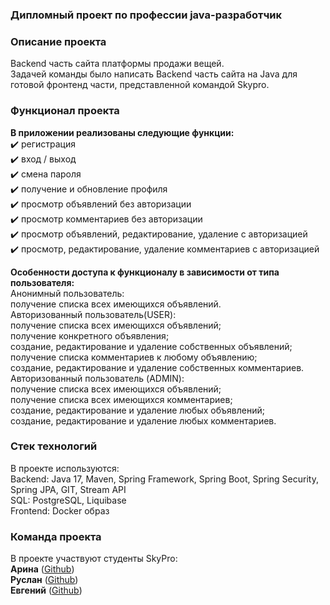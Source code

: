 ### Дипломный проект по профессии java-разработчик
### Описание проекта
Backend часть сайта платформы продажи вещей.    
Задачей команды было написать Backend часть сайта на Java для готовой фронтенд части, представленной командой Skypro.
### Функционал проекта
**В приложении реализованы следующие функции:**    
:heavy_check_mark: регистрация    
:heavy_check_mark: вход / выход    
:heavy_check_mark: смена пароля  
:heavy_check_mark: получение и обновление профиля    
:heavy_check_mark: просмотр объявлений без авторизации     
:heavy_check_mark: просмотр  комментариев без авторизации     
:heavy_check_mark: просмотр объявлений, редактирование, удаление с авторизацией     
:heavy_check_mark: просмотр, редактирование, удаление комментариев с авторизацией    

**Особенности доступа к функционалу в зависимости от типа пользователя:**    
Анонимный пользователь:    
получение списка всех имеющихся объявлений.    
Авторизованный пользователь(USER):    
получение списка всех имеющихся объявлений;    
получение конкретного объявления;    
создание, редактирование и удаление собственных объявлений;    
получение списка комментариев к любому объявлению;    
создание, редактирование и удаление собственных комментариев.        
Авторизованный пользователь (ADMIN):        
получение списка всех имеющихся объявлений;    
получение списка всех имеющихся комментариев;    
создание, редактирование и удаление любых объявлений;    
создание, редактирование и удаление любых комментариев.

### Стек технологий    
В проекте используются:    
Backend: Java 17, Maven, Spring Framework, Spring Boot, Spring Security, Spring JPA, GIT, Stream API    
SQL: PostgreSQL, Liquibase    
Frontend: Docker образ
### Команда проекта
В проекте участвуют студенты SkyPro:    
**Арина** ([Github](https://github.com/ArinaErokhina))     
**Руслан** ([Github](https://github.com/abdullinru))    
**Евгений** ([Github](https://github.com/Meleshko23)) 
